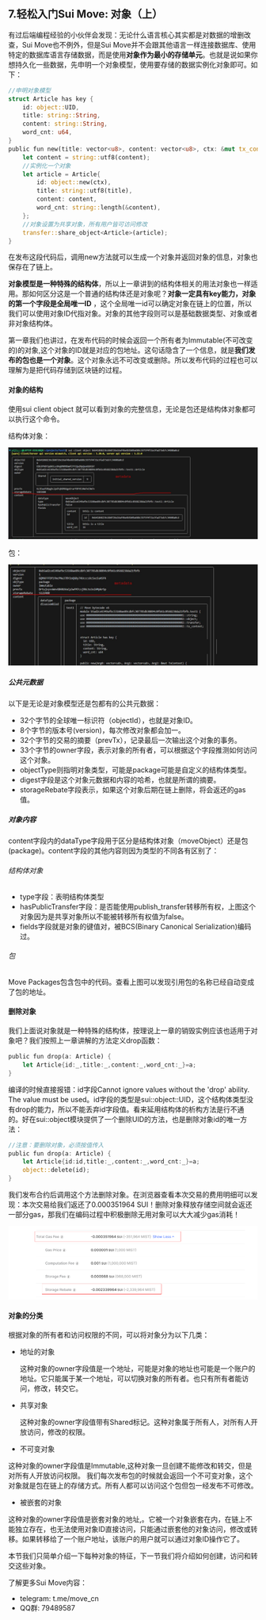 ## 7.轻松入门Sui Move: 对象（上）

有过后端编程经验的小伙伴会发现：无论什么语言核心其实都是对数据的增删改查，Sui Move也不例外，但是Sui Move并不会跟其他语言一样连接数据库、使用特定的数据库语言存储数据，而是使用**对象作为最小的存储单元**。也就是说如果你想持久化一些数据，先申明一个对象模型，使用要存储的数据实例化对象即可。如下：

```rust
//申明对象模型
struct Article has key {
    id: object::UID,
    title: string::String,
    content: string::String,
    word_cnt: u64,
}
public fun new(title: vector<u8>, content: vector<u8>, ctx: &mut tx_context::TxContext) {
 	let content = string::utf8(content);
    //实例化一个对象
    let article = Article{
        id: object::new(ctx),
        title: string::utf8(title),
        content: content,
        word_cnt: string::length(&content),
    };
	//对象设置为共享对象，所有用户皆可访问修改
    transfer::share_object<Article>(article);
}
```

在发布这段代码后，调用new方法就可以生成一个对象并返回对象的信息，对象也保存在了链上。

**对象模型是一种特殊的结构体**，所以上一章讲到的结构体相关的用法对象也一样适用。那如何区分这是一个普通的结构体还是对象呢？**对象一定具有key能力，对象的第一个字段是全局唯一ID**  ，这个全局唯一id可以确定对象在链上的位置，所以我们可以使用对象ID代指对象。对象的其他字段则可以是基础数据类型、对象或者非对象结构体。

第一章我们也讲过，在发布代码的时候会返回一个所有者为Immutable(不可改变的)的对象,这个对象的ID就是对应的包地址。这句话隐含了一个信息，就是**我们发布的包也是一个对象**。这个对象永远不可改变或删除。所以发布代码的过程也可以理解为是把代码存储到区块链的过程。

#### 对象的结构

使用sui client object <object id>就可以看到对象的完整信息，无论是包还是结构体对象都可以执行这个命令。

结构体对象：

![](https://github.com/Crazyjs123/crazyjs123.github.io/blob/main/pic/object.jpg?raw=true)

包：

![](https://github.com/Crazyjs123/crazyjs123.github.io/blob/main/pic/package.jpg?raw=true)

##### 公共元数据

以下是无论是对象模型还是包都有的公共元数据：

- 32个字节的全球唯一标识符（objectId），也就是对象ID。
- 8个字节的版本号(version)，每次修改对象都会加一。
- 32个字节的交易的摘要（prevTx），记录最后一次输出这个对象的事务。
- 33个字节的owner字段，表示对象的所有者，可以根据这个字段推测如何访问这个对象。
- objectType则指明对象类型，可能是package可能是自定义的结构体类型。
- digest字段是这个对象元数据和内容的哈希，也就是所谓的摘要。
- storageRebate字段表示，如果这个对象后期在链上删除，将会返还的gas值。

##### 对象内容

content字段内的dataType字段用于区分是结构体对象（moveObject）还是包(package)。content字段的其他内容则因为类型的不同各有区别了：

###### 结构体对象

- type字段：表明结构体类型
- hasPublicTransfer字段：是否能使用publish_transfer转移所有权，上图这个对象因为是共享对象所以不能被转移所有权值为false。
- fields字段就是对象的键值对，被BCS(Binary Canonical Serialization)编码过。

###### 包

Move Packages包含包中的代码。查看上图可以发现引用包的名称已经自动变成了包的地址。

#### 删除对象

我们上面说对象就是一种特殊的结构体，按理说上一章的销毁实例应该也适用于对象吧？我们按照上一章讲解的方法定义drop函数：

```rust
public fun drop(a: Article) {
    let Article{id:_,title:_,content:_,word_cnt:_}=a;
}
```

编译的时候直接报错：id字段Cannot ignore values without the 'drop' ability. The value must be used。id字段的类型是sui::object::UID，这个结构体类型没有drop的能力，所以不能丢弃id字段值。看来延用结构体的析构方法是行不通的。好在sui::object模块提供了一个删除UID的方法，也是删除对象id的唯一方法：

```rust
//注意：要删除对象，必须按值传入
public fun drop(a: Article) {
    let Article{id:id,title:_,content:_,word_cnt:_}=a;
    object::delete(id);
}
```

我们发布合约后调用这个方法删除对象。在浏览器查看本次交易的费用明细可以发现：本次交易给我们返还了0.000351964 SUI！删除对象释放存储空间就会返还一部分gas，那我们在编码过程中积极删除无用对象可以大大减少gas消耗！

![](https://github.com/Crazyjs123/crazyjs123.github.io/blob/main/pic/delete_object.png?raw=true)

#### 对象的分类

根据对象的所有者和访问权限的不同，可以将对象分为以下几类：

- 地址的对象

  这种对象的owner字段值是一个地址，可能是对象的地址也可能是一个账户的地址。它只能属于某一个地址，可以切换对象的所有者。也只有所有者能访问，修改，转交它。

- 共享对象

  这种对象的owner字段值带有Shared标记。这种对象属于所有人，对所有人开放访问，修改的权限。

- 不可变对象

​	 这种对象的owner字段值是Immutable,这种对象一旦创建不能修改和转交，但是对所有人开放访问权限。 我们每次发布包的时候就会返回一个不可变对象，这个对象就是包在链上的存储方式。所有人都可以访问这个包但包一经发布不可修改。	

- 被嵌套的对象

​		这种对象的owner字段值是嵌套对象的地址,。它被一个对象嵌套在内，在链上不能独立存在，也无法使用对象ID直接访问，只能通过嵌套他的对象访问，修改或转移。如果转移给了一个账户地址，该账户的用户就可以通过对象ID操作它了。

本节我们只简单介绍一下每种对象的特征，下一节我们将介绍如何创建，访问和转交这些对象。



 了解更多Sui Move内容：

- telegram: t.me/move_cn
- QQ群: 79489587

